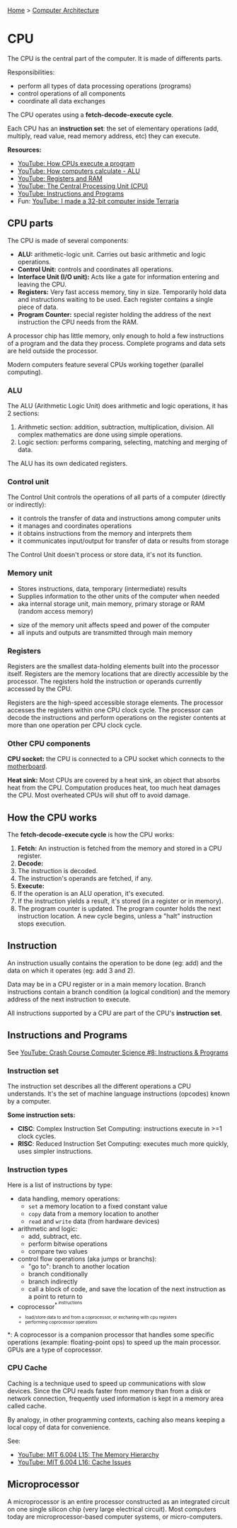 [Home](../../README.md) > [Computer Architecture](./README.md)

# CPU

The CPU is the central part of the computer. It is made of differents parts.

Responsibilities:
- perform all types of data processing operations (programs)
- control operations of all components
- coordinate all data exchanges

The CPU operates using a **fetch-decode-execute cycle**.

Each CPU has an **instruction set**: the set of elementary operations (add, multiply, read value, read memory address, etc) they can execute.

**Resources:**
- [YouTube: How CPUs execute a program](https://www.youtube.com/watch?v=XM4lGflQFvA)
- [YouTube: How computers calculate - ALU](https://youtu.be/1I5ZMmrOfnA)
- [YouTube: Registers and RAM](https://youtu.be/fpnE6UAfbtU)
- [YouTube: The Central Processing Unit (CPU)](https://youtu.be/FZGugFqdr60)
- [YouTube: Instructions and Programs](https://youtu.be/zltgXvg6r3k)
- Fun: [YouTube: I made a 32-bit computer inside Terraria](https://www.youtube.com/watch?v=zXPiqk0-zDY)


## CPU parts

The CPU is made of several components:
- **ALU:** arithmetic-logic unit. Carries out basic arithmetic and logic operations. 
- **Control Unit:** controls and coordinates all operations.
- **Interface Unit (I/O unit):** Acts like a gate for information entering and leaving the CPU.
- **Registers:** Very fast access memory, tiny in size. Temporarily hold data and instructions waiting to be used. Each register contains a single piece of data.
- **Program Counter:** special register holding the address of the next instruction the CPU needs from the RAM.

A processor chip has little memory, only enough to hold a few instructions of a program and the data they process. Complete programs and data sets are held outside the processor.

Modern computers feature several CPUs working together (parallel computing).


### ALU

The ALU (Arithmetic Logic Unit) does arithmetic and logic operations, it has 2 sections:
1. Arithmetic section: addition, subtraction, multiplication, division. All complex mathematics are done using simple operations.
1. Logic section: performs comparing, selecting, matching and merging of data.

The ALU has its own dedicated registers.


### Control unit

The Control Unit controls the operations of all parts of a computer (directly or indirectly):
- it controls the transfer of data and instructions among computer units
- it manages and coordinates operations
- it obtains instructions from the memory and interprets them
- it communicates input/output for transfer of data or results from storage

The Control Unit doesn't process or store data, it's not its function.


### Memory unit

- Stores instructions, data, temporary (intermediate) results
- Supplies information to the other units of the computer when needed
- aka internal storage unit, main memory, primary storage or RAM (random access memory)
* size of the memory unit affects speed and power of the computer
* all inputs and outputs are transmitted through main memory


### Registers

Registers are the smallest data-holding elements built into the processor itself. Registers are the memory locations that are directly accessible by the processor. The registers hold the instruction or operands currently accessed by the CPU.

Registers are the high-speed accessible storage elements. The processor accesses the registers within one CPU clock cycle. The processor can decode the instructions and perform operations on the register contents at more than one operation per CPU clock cycle.


### Other CPU components

**CPU socket:** the CPU is connected to a CPU socket which connects to the [motherboard](./motherboard.md).

**Heat sink:** Most CPUs are covered by a heat sink, an object that absorbs heat from the CPU. Computation produces heat, too much heat damages the CPU. Most overheated CPUs will shut off to avoid damage.


## How the CPU works

The **fetch-decode-execute cycle** is how the CPU works:
1. **Fetch:** An instruction is fetched from the memory and stored in a CPU register.
1. **Decode:**
  1. The instruction is decoded.
  1. The instruction's operands are fetched, if any.
1. **Execute:**
  1. If the operation is an ALU operation, it's executed.
  1. If the instruction yields a result, it's stored (in a register or in memory).
  1. The program counter is updated. The program counter holds the next instruction location. A new cycle begins, unless a "halt" instruction stops execution.


## Instruction

An instruction usually contains the operation to be done (eg: add) and the data on which it operates (eg: add 3 and 2).

Data may be in a CPU register or in a main memory location. Branch instructions contain a branch condition (a logical condition) and the memory address of the next instruction to execute.

All instructions supported by a CPU are part of the CPU's **instruction set**.


## Instructions and Programs

See [YouTube: Crash Course Computer Science #8: Instructions & Programs](https://youtu.be/zltgXvg6r3k)


### Instruction set

The instruction set describes all the different operations a CPU understands. It's the set of machine language instructions (opcodes) known by a computer.

**Some instruction sets:** 
- **CISC**: Complex Instruction Set Computing: instructions execute in >=1 clock cycles.
- **RISC**: Reduced Instruction Set Computing: executes much more quickly, uses simpler instructions.


### Instruction types

Here is a list of instructions by type:

* data handling, memory operations:
  * `set` a memory location to a fixed constant value
  * `copy` data from a memory location to another
  * `read` and `write` data (from hardware devices)
* arithmetic and logic:
  * add, subtract, etc.
  * perform bitwise operations
  * compare two values
* control flow operations (aka jumps or branchs):
  * "go to": branch to another location
  * branch conditionally
  * branch indirectly
  * call a block of code, and save the location of the next instruction as a point to return to
* coprocessor<sup>\*<sup> instructions
  * load/store data to and from a coprocessor, or exchaning with cpu registers
  * performing coprocessor operations


\*: A coprocessor is a companion processor that handles some specific operations (example: floating-point ops) to speed up the main processor. GPUs are a type of coprocessor.


### CPU Cache

Caching is a technique used to speed up communications with slow devices. Since the CPU reads faster from memory than from a disk or network connection, frequently used information is kept in a memory area called cache.

By analogy, in other programming contexts, caching also means keeping a local copy of data for convenience.

See:
- [YouTube: MIT 6.004 L15: The Memory Hierarchy](https://www.youtube.com/watch?v=vjYF_fAZI5E&list=PLrRW1w6CGAcXbMtDFj205vALOGmiRc82-&index=24)
- [YouTube: MIT 6.004 L16: Cache Issues](https://www.youtube.com/watch?v=ajgC3-pyGlk&index=25&list=PLrRW1w6CGAcXbMtDFj205vALOGmiRc82-)


## Microprocessor
<!-- TODO: integrated circuit -->

A microprocessor is an entire processor constructed as an integrated circuit on one single silicon chip (very large electrical circuit). Most computers today are microprocessor-based computer systems, or micro-computers.

